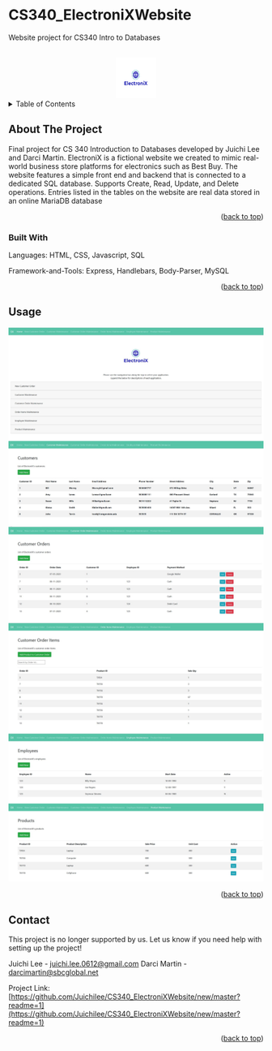 # CS340_ElectroniXWebsite
Website project for CS340 Intro to Databases

<!-- PROJECT LOGO -->
<br />
<div align="center">
  <img src="public/ElectroniXLogo.jpg" alt="Logo" width="80" height="80">
</div>


<!-- TABLE OF CONTENTS -->
<details>
  <summary>Table of Contents</summary>
  <ol>
    <li>
      <a href="#about-the-project">About The Project</a>
      <ul>
        <li><a href="#built-with">Built With</a></li>
      </ul>
    </li>
    <li><a href="#usage">Usage</a></li>
    <li><a href="#contact">Contact</a></li>
  </ol>
</details>



<!-- ABOUT THE PROJECT -->
## About The Project

Final project for CS 340 Introduction to Databases developed by Juichi Lee and Darci Martin. ElectroniX is a fictional website we created to 
mimic real-world business store platforms for electronics such as Best Buy. The website features a simple front end and backend that is connected to 
a dedicated SQL database. Supports Create, Read, Update, and Delete operations. Entries listed in the tables on the website are real data stored in an online MariaDB database

<p align="right">(<a href="#readme-top">back to top</a>)</p>



### Built With

<p>Languages: HTML, CSS, Javascript, SQL</p>
<p>Framework-and-Tools: Express, Handlebars, Body-Parser, MySQL</p>

<p align="right">(<a href="#readme-top">back to top</a>)</p>



<!-- USAGE EXAMPLES -->
## Usage
<img src="images/page1.JPG">
<img src="images/page3.JPG">
<img src="images/page4.JPG">
<img src="images/page5.JPG">
<img src="images/page6.JPG">
<img src="images/page7.JPG">

<p align="right">(<a href="#readme-top">back to top</a>)</p>


<!-- CONTACT -->
## Contact
This project is no longer supported by us. Let us know if you need help with setting up the project!

Juichi Lee - juichi.lee.0612@gmail.com
Darci Martin - darcimartin@sbcglobal.net

Project Link: [https://github.com/Juichilee/CS340_ElectroniXWebsite/new/master?readme=1](https://github.com/Juichilee/CS340_ElectroniXWebsite/new/master?readme=1)

<p align="right">(<a href="#readme-top">back to top</a>)</p>




